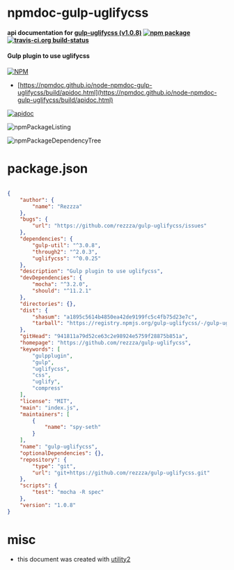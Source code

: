 # npmdoc-gulp-uglifycss

#### api documentation for  [gulp-uglifycss (v1.0.8)](https://github.com/rezzza/gulp-uglifycss)  [![npm package](https://img.shields.io/npm/v/npmdoc-gulp-uglifycss.svg?style=flat-square)](https://www.npmjs.org/package/npmdoc-gulp-uglifycss) [![travis-ci.org build-status](https://api.travis-ci.org/npmdoc/node-npmdoc-gulp-uglifycss.svg)](https://travis-ci.org/npmdoc/node-npmdoc-gulp-uglifycss)

#### Gulp plugin to use uglifycss

[![NPM](https://nodei.co/npm/gulp-uglifycss.png?downloads=true&downloadRank=true&stars=true)](https://www.npmjs.com/package/gulp-uglifycss)

- [https://npmdoc.github.io/node-npmdoc-gulp-uglifycss/build/apidoc.html](https://npmdoc.github.io/node-npmdoc-gulp-uglifycss/build/apidoc.html)

[![apidoc](https://npmdoc.github.io/node-npmdoc-gulp-uglifycss/build/screenCapture.buildCi.browser.%252Ftmp%252Fbuild%252Fapidoc.html.png)](https://npmdoc.github.io/node-npmdoc-gulp-uglifycss/build/apidoc.html)

![npmPackageListing](https://npmdoc.github.io/node-npmdoc-gulp-uglifycss/build/screenCapture.npmPackageListing.svg)

![npmPackageDependencyTree](https://npmdoc.github.io/node-npmdoc-gulp-uglifycss/build/screenCapture.npmPackageDependencyTree.svg)



# package.json

```json

{
    "author": {
        "name": "Rezzza"
    },
    "bugs": {
        "url": "https://github.com/rezzza/gulp-uglifycss/issues"
    },
    "dependencies": {
        "gulp-util": "^3.0.8",
        "through2": "^2.0.3",
        "uglifycss": "^0.0.25"
    },
    "description": "Gulp plugin to use uglifycss",
    "devDependencies": {
        "mocha": "^3.2.0",
        "should": "^11.2.1"
    },
    "directories": {},
    "dist": {
        "shasum": "a1895c5614b4850ea42de9199fc5c4fb75d23e7c",
        "tarball": "https://registry.npmjs.org/gulp-uglifycss/-/gulp-uglifycss-1.0.8.tgz"
    },
    "gitHead": "941811a79d52ce63c2e98924e5759f28875b851a",
    "homepage": "https://github.com/rezzza/gulp-uglifycss",
    "keywords": [
        "gulpplugin",
        "gulp",
        "uglifycss",
        "css",
        "uglify",
        "compress"
    ],
    "license": "MIT",
    "main": "index.js",
    "maintainers": [
        {
            "name": "spy-seth"
        }
    ],
    "name": "gulp-uglifycss",
    "optionalDependencies": {},
    "repository": {
        "type": "git",
        "url": "git+https://github.com/rezzza/gulp-uglifycss.git"
    },
    "scripts": {
        "test": "mocha -R spec"
    },
    "version": "1.0.8"
}
```



# misc
- this document was created with [utility2](https://github.com/kaizhu256/node-utility2)
